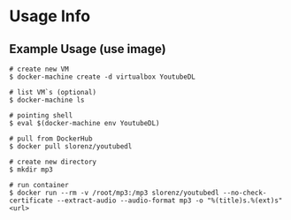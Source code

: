 Usage Info
==========

Example Usage (use image)
-------------------------

```shell
# create new VM
$ docker-machine create -d virtualbox YoutubeDL

# list VM`s (optional)
$ docker-machine ls

# pointing shell
$ eval $(docker-machine env YoutubeDL)

# pull from DockerHub
$ docker pull slorenz/youtubedl

# create new directory
$ mkdir mp3

# run container
$ docker run --rm -v /root/mp3:/mp3 slorenz/youtubedl --no-check-certificate --extract-audio --audio-format mp3 -o "%(title)s.%(ext)s" <url>
```